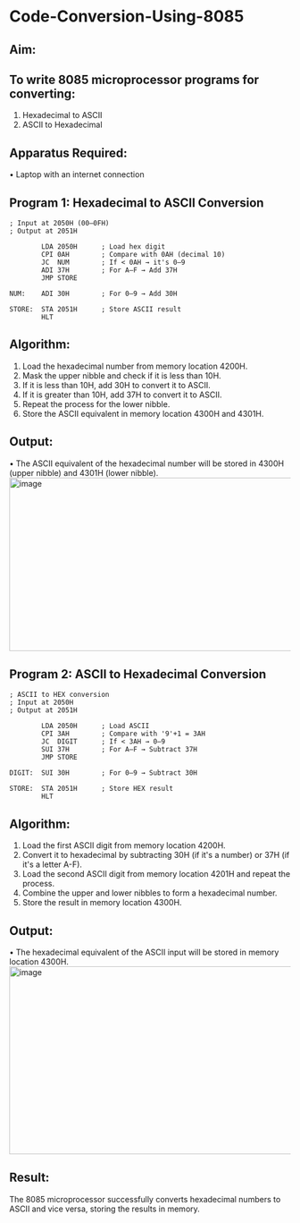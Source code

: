 # Code-Conversion-Using-8085
## Aim:
## To write 8085 microprocessor programs for converting:
1.	Hexadecimal to ASCII
2.	ASCII to Hexadecimal
## Apparatus Required:
•	Laptop with an internet connection
## Program 1: Hexadecimal to ASCII Conversion
```
; Input at 2050H (00–0FH)
; Output at 2051H

        LDA 2050H      ; Load hex digit
        CPI 0AH        ; Compare with 0AH (decimal 10)
        JC  NUM        ; If < 0AH → it's 0–9
        ADI 37H        ; For A–F → Add 37H
        JMP STORE

NUM:    ADI 30H        ; For 0–9 → Add 30H

STORE:  STA 2051H      ; Store ASCII result
        HLT
```
## Algorithm:
1.	Load the hexadecimal number from memory location 4200H.
2.	Mask the upper nibble and check if it is less than 10H.
3.	If it is less than 10H, add 30H to convert it to ASCII.
4.	If it is greater than 10H, add 37H to convert it to ASCII.
5.	Repeat the process for the lower nibble.
6.	Store the ASCII equivalent in memory location 4300H and 4301H.
## Output:
•	The ASCII equivalent of the hexadecimal number will be stored in 4300H (upper nibble) and 4301H (lower nibble).
<img width="663" height="310" alt="image" src="https://github.com/user-attachments/assets/3c9abd01-45f9-4d6f-9e9a-ff1a32e90a21" />

## Program 2: ASCII to Hexadecimal Conversion
```
; ASCII to HEX conversion
; Input at 2050H
; Output at 2051H

        LDA 2050H      ; Load ASCII
        CPI 3AH        ; Compare with '9'+1 = 3AH
        JC  DIGIT      ; If < 3AH → 0–9
        SUI 37H        ; For A–F → Subtract 37H
        JMP STORE

DIGIT:  SUI 30H        ; For 0–9 → Subtract 30H

STORE:  STA 2051H      ; Store HEX result
        HLT
```
## Algorithm:
1.	Load the first ASCII digit from memory location 4200H.
2.	Convert it to hexadecimal by subtracting 30H (if it's a number) or 37H (if it's a letter A-F).
3.	Load the second ASCII digit from memory location 4201H and repeat the process.
4.	Combine the upper and lower nibbles to form a hexadecimal number.
5.	Store the result in memory location 4300H.
## Output:
•	The hexadecimal equivalent of the ASCII input will be stored in memory location 4300H.
<img width="663" height="336" alt="image" src="https://github.com/user-attachments/assets/cdbee0a5-a2fc-44e7-b0e9-40ab60c67f4f" />

## Result:
The 8085 microprocessor successfully converts hexadecimal numbers to ASCII and vice versa, storing the results in memory.
